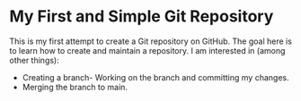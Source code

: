 # My First and Simple Git Repository 
This is my first attempt to create a Git repository on GitHub. 
The goal here is to learn how to create and maintain a repository. 
I am interested in (among other things):
- Creating a branch- Working on the branch and committing my changes.
- Merging the branch to main.
